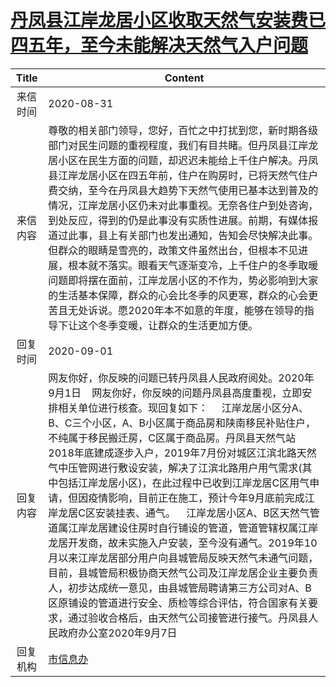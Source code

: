 # <a href="http://www.shangluo.gov.cn/zmhd/ldxxxx.jsp?urltype=leadermail.LeaderMailContentUrl&wbtreeid=1112&leadermailid=6396">丹凤县江岸龙居小区收取天然气安装费已四五年，至今未能解决天然气入户问题</a>
| Title |                                                                                                                                                                                                                                                  Content                                                                                                                                                                                                                                                   |
|:-----:|------------------------------------------------------------------------------------------------------------------------------------------------------------------------------------------------------------------------------------------------------------------------------------------------------------------------------------------------------------------------------------------------------------------------------------------------------------------------------------------------------------|
| 来信时间  | 2020-08-31                                                                                                                                                                                                                                                                                                                                                                                                                                                                                                 |
| 来信内容  | 尊敬的相关部门领导，您好，百忙之中打扰到您，新时期各级部门对民生问题的重视程度，我们有目共睹。但丹凤县江岸龙居小区在民生方面的问题，却迟迟未能给上千住户解决。丹凤县江岸龙居小区在四五年前，住户在购房时，已将天然气住户费交纳，至今在丹凤县大趋势下天然气使用已基本达到普及的情况，江岸龙居小区仍未对此事重视。无奈各住户到处咨询，到处反应，得到的仍是此事没有实质性进展。前期，有媒体报道过此事，县上有关部门也发出通知，告知会尽快解决此事。但群众的眼睛是雪亮的，政策文件虽然出台，但根本不见进展，根本就不落实。眼看天气逐渐变冷，上千住户的冬季取暖问题即将摆在面前，江岸龙居小区的不作为，势必影响到大家的生活基本保障，群众的心会比冬季的风更寒，群众的心会更苦且无处诉说。愿2020年本不如意的年度，能够在领导的指导下让这个冬季变暖，让群众的生活更加方便。                                                                                                                       |
| 回复时间  | 2020-09-01                                                                                                                                                                                                                                                                                                                                                                                                                                                                                                 |
| 回复内容  | 网友你好，你反映的问题已转丹凤县人民政府阅处。2020年9月1日    网友你好，你反映的问题丹凤县高度重视，立即安排相关单位进行核查。现回复如下：     江岸龙居小区分A、B、C三个小区，A、B小区属于商品房和陕南移民补贴住户，不纯属于移民搬迁房，C区属于商品房。丹凤县天然气站2018年底建成逐步入户，2019年7月份对城区江滨北路天然气中压管网进行敷设安装，解决了江滨北路用户用气需求(其中包括江岸龙居小区)，在此过程中已收到江岸龙居C区用气申请，但因疫情影响，目前正在施工，预计今年9月底前完成江岸龙居C区安装挂表、通气。    江岸龙居小区A、B区天然气管道属江岸龙居建设住房时自行铺设的管道，管道管辖权属江岸龙居开发商，故未实施入户安装，至今没有通气。2019年10月以来江岸龙居部分用户向县城管局反映天然气未通气问题，目前，县城管局积极协商天然气公司及江岸龙居企业主要负责人，初步达成统一意见，由县城管局聘请第三方公司对A、B区原铺设的管道进行安全、质检等综合评估，符合国家有关要求，通过验收合格后，由天然气公司接管进行接气。丹凤县人民政府办公室2020年9月7日 |
| 回复机构  | <a href="../../categories/agencies/市信息办.md">市信息办</a>                                                                                                                                                                                                                                                                                                                                                                                                                                                         |